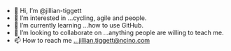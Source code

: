 - 👋 Hi, I’m @jillian-tiggett
- 👀 I’m interested in ...cycling, agile and people.
- 🌱 I’m currently learning ...how to use GitHub.
- 💞️ I’m looking to collaborate on ...anything people are willing to teach me.
- 📫 How to reach me ...jillian.tiggett@ncino.com

<!---
jillian-tiggett/jillian-tiggett is a ✨ special ✨ repository because its `README.md` (this file) appears on your GitHub profile.
You can click the Preview link to take a look at your changes.
--->
